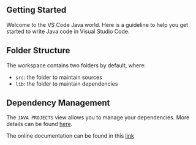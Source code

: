 ## Getting Started

Welcome to the VS Code Java world. Here is a guideline to help you get started to write Java code in Visual Studio Code.

## Folder Structure

The workspace contains two folders by default, where:

- `src`: the folder to maintain sources
- `lib`: the folder to maintain dependencies

## Dependency Management

The `JAVA PROJECTS` view allows you to manage your dependencies. More details can be found [here](https://github.com/microsoft/vscode-java-dependency#manage-dependencies).

The online documentation can be found in this [link](https://app.diagrams.net/#G1imEMJSHd0QgD-2bxpuYEVEBkuZ2XP_U4)